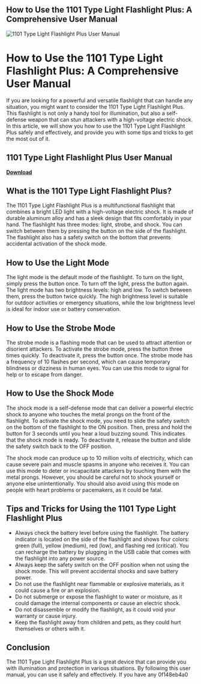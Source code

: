 ## How to Use the 1101 Type Light Flashlight Plus: A Comprehensive User Manual

 
![1101 Type Light Flashlight Plus User Manual](https://storage.ning.com/topology/rest/1.0/file/get/2745959514?profile=UPSCALE_150x150)

 
# How to Use the 1101 Type Light Flashlight Plus: A Comprehensive User Manual
 
If you are looking for a powerful and versatile flashlight that can handle any situation, you might want to consider the 1101 Type Light Flashlight Plus. This flashlight is not only a handy tool for illumination, but also a self-defense weapon that can stun attackers with a high-voltage electric shock. In this article, we will show you how to use the 1101 Type Light Flashlight Plus safely and effectively, and provide you with some tips and tricks to get the most out of it.
 
## 1101 Type Light Flashlight Plus User Manual


[**Download**](https://vercupalo.blogspot.com/?d=2tLF4l)

 
## What is the 1101 Type Light Flashlight Plus?
 
The 1101 Type Light Flashlight Plus is a multifunctional flashlight that combines a bright LED light with a high-voltage electric shock. It is made of durable aluminum alloy and has a sleek design that fits comfortably in your hand. The flashlight has three modes: light, strobe, and shock. You can switch between them by pressing the button on the side of the flashlight. The flashlight also has a safety switch on the bottom that prevents accidental activation of the shock mode.
 
## How to Use the Light Mode
 
The light mode is the default mode of the flashlight. To turn on the light, simply press the button once. To turn off the light, press the button again. The light mode has two brightness levels: high and low. To switch between them, press the button twice quickly. The high brightness level is suitable for outdoor activities or emergency situations, while the low brightness level is ideal for indoor use or battery conservation.
 
## How to Use the Strobe Mode
 
The strobe mode is a flashing mode that can be used to attract attention or disorient attackers. To activate the strobe mode, press the button three times quickly. To deactivate it, press the button once. The strobe mode has a frequency of 10 flashes per second, which can cause temporary blindness or dizziness in human eyes. You can use this mode to signal for help or to escape from danger.
 
## How to Use the Shock Mode
 
The shock mode is a self-defense mode that can deliver a powerful electric shock to anyone who touches the metal prongs on the front of the flashlight. To activate the shock mode, you need to slide the safety switch on the bottom of the flashlight to the ON position. Then, press and hold the button for 3 seconds until you hear a loud buzzing sound. This indicates that the shock mode is ready. To deactivate it, release the button and slide the safety switch back to the OFF position.
 
The shock mode can produce up to 10 million volts of electricity, which can cause severe pain and muscle spasms in anyone who receives it. You can use this mode to deter or incapacitate attackers by touching them with the metal prongs. However, you should be careful not to shock yourself or anyone else unintentionally. You should also avoid using this mode on people with heart problems or pacemakers, as it could be fatal.
 
## Tips and Tricks for Using the 1101 Type Light Flashlight Plus
 
- Always check the battery level before using the flashlight. The battery indicator is located on the side of the flashlight and shows four colors: green (full), yellow (medium), red (low), and flashing red (critical). You can recharge the battery by plugging in the USB cable that comes with the flashlight into any power source.
- Always keep the safety switch on the OFF position when not using the shock mode. This will prevent accidental shocks and save battery power.
- Do not use the flashlight near flammable or explosive materials, as it could cause a fire or an explosion.
- Do not submerge or expose the flashlight to water or moisture, as it could damage the internal components or cause an electric shock.
- Do not disassemble or modify the flashlight, as it could void your warranty or cause injury.
- Keep the flashlight away from children and pets, as they could hurt themselves or others with it.

## Conclusion
 
The 1101 Type Light Flashlight Plus is a great device that can provide you with illumination and protection in various situations. By following this user manual, you can use it safely and effectively. If you have any
 0f148eb4a0
